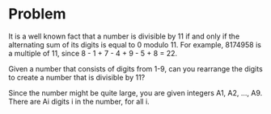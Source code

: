 # Problem

It is a well known fact that a number is divisible by 11 if and only if the alternating sum of its digits is equal to 0 modulo 11. For example, 8174958 is a multiple of 11, since 8 - 1 + 7 - 4 + 9 - 5 + 8 = 22.

Given a number that consists of digits from 1-9, can you rearrange the digits to create a number that is divisible by 11?

Since the number might be quite large, you are given integers A1, A2, ..., A9. There are Ai digits i in the number, for all i.

